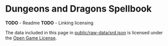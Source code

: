 # Dungeons and Dragons Spellbook

**TODO** - Readme
**TODO** - Linking licensing

The data included in this page in [public/raw-data/srd.json](public/raw-data/srd.json) is licensed under the [Open Game License](https://media.wizards.com/2016/downloads/DND/SRD-OGL_V5.1.pdf).
